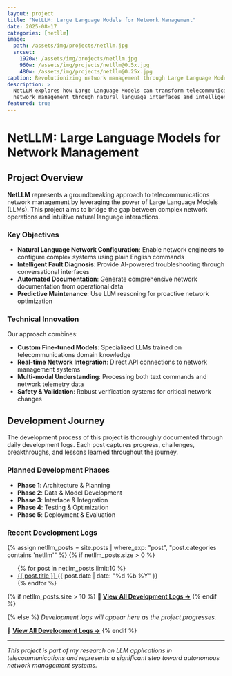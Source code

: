 ```yaml
---
layout: project
title: "NetLLM: Large Language Models for Network Management"
date: 2025-08-17
categories: [netllm]
image:
  path: /assets/img/projects/netllm.jpg
  srcset:
    1920w: /assets/img/projects/netllm.jpg
    960w: /assets/img/projects/netllm@0.5x.jpg
    480w: /assets/img/projects/netllm@0.25x.jpg
caption: Revolutionizing network management through Large Language Models
description: >
  NetLLM explores how Large Language Models can transform telecommunications 
  network management through natural language interfaces and intelligent automation.
featured: true
---
```


# NetLLM: Large Language Models for Network Management

## Project Overview

**NetLLM** represents a groundbreaking approach to telecommunications network management by leveraging the power of Large Language Models (LLMs). This project aims to bridge the gap between complex network operations and intuitive natural language interactions.

### Key Objectives

- **Natural Language Network Configuration**: Enable network engineers to configure complex systems using plain English commands
- **Intelligent Fault Diagnosis**: Provide AI-powered troubleshooting through conversational interfaces  
- **Automated Documentation**: Generate comprehensive network documentation from operational data
- **Predictive Maintenance**: Use LLM reasoning for proactive network optimization

### Technical Innovation

Our approach combines:
- **Custom Fine-tuned Models**: Specialized LLMs trained on telecommunications domain knowledge
- **Real-time Network Integration**: Direct API connections to network management systems
- **Multi-modal Understanding**: Processing both text commands and network telemetry data
- **Safety & Validation**: Robust verification systems for critical network changes

## Development Journey

The development process of this project is thoroughly documented through daily development logs. Each post captures progress, challenges, breakthroughs, and lessons learned throughout the journey.

### Planned Development Phases

- **Phase 1**: Architecture & Planning 
- **Phase 2**: Data & Model Development  
- **Phase 3**: Interface & Integration 
- **Phase 4**: Testing & Optimization 
- **Phase 5**: Deployment & Evaluation 

### Recent Development Logs

{% assign netllm_posts = site.posts | where_exp: "post", "post.categories contains 'netllm'" %}
{% if netllm_posts.size > 0 %}
<ul class="related-posts">
  {% for post in netllm_posts limit:10 %}
  <li class="h6">
    <a href="{{ post.url | relative_url }}" class="flip-title">
      <span>{{ post.title }}</span>
    </a>
    <time class="faded fine" datetime="{{ post.date | date_to_xmlschema }}">{{ post.date | date: "%d %b %Y" }}</time>
  </li>
  {% endfor %}
</ul>

{% if netllm_posts.size > 10 %}
**📝 [View All Development Logs →](/netllm/)**
{% endif %}

{% else %}
*Development logs will appear here as the project progresses.*

**📝 [View All Development Logs →](/netllm/)**
{% endif %}

---

*This project is part of my research on LLM applications in telecommunications and represents a significant step toward autonomous network management systems.*
